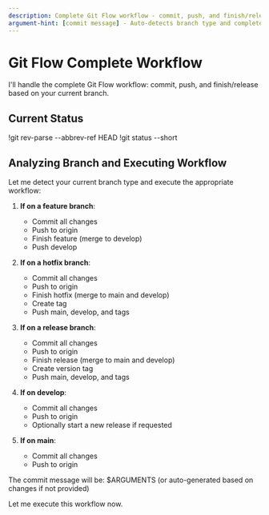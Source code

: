 ```yaml
---
description: Complete Git Flow workflow - commit, push, and finish/release in one command
argument-hint: [commit message] - Auto-detects branch type and completes the flow
---
```


# Git Flow Complete Workflow

I'll handle the complete Git Flow workflow: commit, push, and finish/release based on your current branch.

## Current Status
!git rev-parse --abbrev-ref HEAD
!git status --short

## Analyzing Branch and Executing Workflow

Let me detect your current branch type and execute the appropriate workflow:

1. **If on a feature branch**: 
   - Commit all changes
   - Push to origin
   - Finish feature (merge to develop)
   - Push develop

2. **If on a hotfix branch**:
   - Commit all changes  
   - Push to origin
   - Finish hotfix (merge to main and develop)
   - Create tag
   - Push main, develop, and tags

3. **If on a release branch**:
   - Commit all changes
   - Push to origin
   - Finish release (merge to main and develop)
   - Create version tag
   - Push main, develop, and tags

4. **If on develop**:
   - Commit all changes
   - Push to origin
   - Optionally start a new release if requested

5. **If on main**:
   - Commit all changes
   - Push to origin

The commit message will be: $ARGUMENTS (or auto-generated based on changes if not provided)

Let me execute this workflow now.